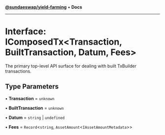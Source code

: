 [**@sundaeswap/yield-farming**](../README.md) • **Docs**

***

# Interface: IComposedTx\<Transaction, BuiltTransaction, Datum, Fees\>

The primary top-level API surface for dealing with built TxBuilder transactions.

## Type Parameters

• **Transaction** = `unknown`

• **BuiltTransaction** = `unknown`

• **Datum** = `string` \| `undefined`

• **Fees** = `Record`\<`string`, `AssetAmount`\<`IAssetAmountMetadata`\>\>
